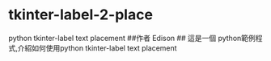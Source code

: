 # tkinter-label-2-place
python tkinter-label  text placement
##作者 Edison ##
這是一個 python範例程式,介紹如何使用python tkinter-label  text placement
